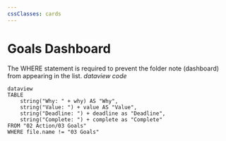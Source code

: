```yaml
---
cssClasses: cards
---
```

# Goals Dashboard
The WHERE statement is required to prevent the folder note (dashboard) from appearing in the list.
*dataview code*
```
dataview
TABLE
	string("Why: " + why) AS "Why",
	string("Value: ") + value AS "Value",
	string("Deadline: ") + deadline as "Deadline",
	string("Complete: ") + complete as "Complete"
FROM "02 Action/03 Goals"
WHERE file.name != "03 Goals"
```